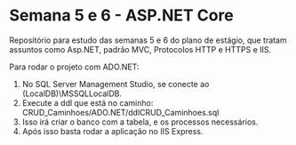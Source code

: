 # Semana 5 e 6 - ASP.NET Core

Repositório para estudo das semanas 5 e 6 do plano de estágio, que tratam assuntos como Asp.NET, padrão MVC, Protocolos HTTP e HTTPS e IIS.

Para rodar o projeto com ADO.NET:
1. No SQL Server Management Studio, se conecte ao (LocalDB)\MSSQLLocalDB.
2. Execute a ddl que está no caminho: CRUD_Caminhoes/ADO.NET/ddlCRUD_Caminhoes.sql
3. Isso irá criar o banco com a tabela, e os processos necessários.
4. Após isso basta rodar a aplicação no IIS Express.
